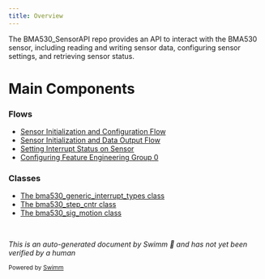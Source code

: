 ```yaml
---
title: Overview
---
```

The BMA530_SensorAPI repo provides an API to interact with the BMA530 sensor, including reading and writing sensor data, configuring sensor settings, and retrieving sensor status.

# Main Components

### Flows

- <SwmLink doc-title="Sensor Initialization and Configuration Flow">[Sensor Initialization and Configuration Flow](/.swm/sensor-initialization-and-configuration-flow.3v1z7g4w.sw.md)</SwmLink>
- <SwmLink doc-title="Sensor Initialization and Data Output Flow">[Sensor Initialization and Data Output Flow](/.swm/sensor-initialization-and-data-output-flow.g38piahq.sw.md)</SwmLink>
- <SwmLink doc-title="Setting Interrupt Status on Sensor">[Setting Interrupt Status on Sensor](/.swm/setting-interrupt-status-on-sensor.fh85mlez.sw.md)</SwmLink>
- <SwmLink doc-title="Configuring Feature Engineering Group 0">[Configuring Feature Engineering Group 0](/.swm/configuring-feature-engineering-group-0.wk6m9j2x.sw.md)</SwmLink>

### Classes

- <SwmLink doc-title="The bma530_generic_interrupt_types class">[The bma530_generic_interrupt_types class](/.swm/the-bma530_generic_interrupt_types-class.psg53.sw.md)</SwmLink>
- <SwmLink doc-title="The bma530_step_cntr class">[The bma530_step_cntr class](/.swm/the-bma530_step_cntr-class.njgxz.sw.md)</SwmLink>
- <SwmLink doc-title="The bma530_sig_motion class">[The bma530_sig_motion class](/.swm/the-bma530_sig_motion-class.xtz0v.sw.md)</SwmLink>

&nbsp;

*This is an auto-generated document by Swimm 🌊 and has not yet been verified by a human*

<SwmMeta version="3.0.0" repo-id="Z2l0aHViJTNBJTNBQk1BNTMwX1NlbnNvckFQSSUzQSUzQVNoYW50YW51TWFuZHBlLUJvc2No" repo-name="BMA530_SensorAPI"><sup>Powered by [Swimm](https://app.swimm.io/)</sup></SwmMeta>
